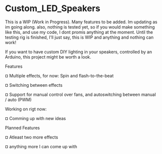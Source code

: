 # Custom_LED_Speakers

This is a WIP (Work in Progress). Many features to be added. Im updating as im going along. also, nothing is tested yet, so if you would make something like this, and use my code, I dont promis anything at the moment. Until the testing rig is finished, I'll just say, this is WIP and anything and nothing can work!



If you want to have custom DIY lighting in your speakers, controlled by an Arduino, this project might be worth a look.


Features

¤ Multiple effects, for now:
Spin and flash-to-the-beat

¤ Switching between effects

¤ Support for manual control over fans, and autoswitching between manual / auto (PWM)



Working on rigt now:

¤ Comming up with new ideas




Planned Features

¤ Atleast two more effects

¤ anything more I can come up with

